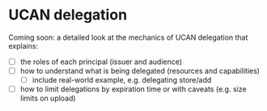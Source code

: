 
# UCAN delegation

Coming soon: a detailed look at the mechanics of UCAN delegation that explains:

- [ ] the roles of each principal (issuer and audience)
- [ ] how to understand what is being delegated (resources and capabilities)
  - [ ] include real-world example, e.g. delegating store/add
- [ ] how to limit delegations by expiration time or with caveats (e.g. size limits on upload)